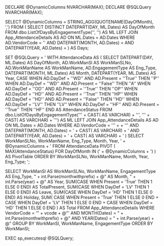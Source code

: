 DECLARE @DynamicColumns NVARCHAR(MAX);
DECLARE @SQLQuery NVARCHAR(MAX);

SELECT @DynamicColumns = STRING_AGG(QUOTENAME(DayOfMonth), ',')
FROM (
    SELECT DISTINCT DATEPART(DAY, ML.Dates) AS DayOfMonth
    FROM dbo.ListOfDaysByEngagementType('<monthwithprefix>', '<year>') AS ML
    LEFT JOIN App_AttendanceDetails AS AD ON ML.Dates = AD.Dates
    WHERE AD.VendorCode = '<vcode>'
        AND DATEPART(MONTH, AD.Dates) = <monthwithprefix>
        AND DATEPART(YEAR, AD.Dates) = <year>
) AS Days;

SET @SQLQuery = '
    WITH AttendanceData AS (
        SELECT
            DATEPART(DAY, ML.Dates) AS DayOfMonth,
            AD.WorkManSl AS WorkManSLNo,
            AD.WorkManName AS WorkManName,
            AD.EngagementType AS Eng_Type,
            DATEPART(MONTH, ML.Dates) AS Month,
            DATEPART(YEAR, ML.Dates) AS Year,
            CASE
                WHEN AD.DayDef = ''WD'' AND AD.Present = ''True'' THEN ''P''
                WHEN AD.DayDef = ''WD'' AND AD.Present = ''False'' THEN ''A''
                WHEN AD.DayDef = ''OD'' AND AD.Present = ''True'' THEN ''OP''
                WHEN AD.DayDef = ''HD'' AND AD.Present = ''True'' THEN ''HP''
                WHEN AD.DayDef = ''HD'' AND AD.Present = ''False'' THEN ''HD''
                WHEN AD.DayDef = ''LV'' THEN ''LV''
                WHEN AD.DayDef = ''HF'' AND AD.Present = ''True'' THEN ''HF''
            END AS AttendanceStatus
        FROM dbo.ListOfDaysByEngagementType(''' + CAST(<monthwithprefix> AS VARCHAR) + ''', ''' + CAST(<year> AS VARCHAR) + ''') AS ML
        LEFT JOIN App_AttendanceDetails AS AD ON ML.Dates = AD.Dates
        WHERE AD.VendorCode = ''' + <vcode> + '''
            AND DATEPART(MONTH, AD.Dates) = ' + CAST(<monthwithprefix> AS VARCHAR) + '
            AND DATEPART(YEAR, AD.Dates) = ' + CAST(<year> AS VARCHAR) + '
    )
    SELECT
        WorkManSLNo,
        WorkManName,
        Eng_Type,
        Month,
        Year,
        ' + @DynamicColumns + '
    FROM AttendanceData
    PIVOT (
        MAX(AttendanceStatus)
        FOR DayOfMonth IN (' + @DynamicColumns + ')
    ) AS PivotTable
    ORDER BY WorkManSLNo, WorkManName, Month, Year, Eng_Type;
';






SELECT
    WorkManSl AS WorkManSLNo,
    WorkManName,
    EngagementType AS Eng_Type,
    " + int.Parse(monthwithprefix) + @" AS Month,
    " + int.Parse(year) + @" AS Year,
    SUM(CASE WHEN Present = 'True' THEN 1 ELSE 0 END) AS TotalPresent,
    SUM(CASE WHEN DayDef = 'LV' THEN 1 ELSE 0 END) AS Leave,
    SUM(CASE WHEN DayDef = 'HD' THEN 1 ELSE 0 END) AS Holiday,
    SUM(
        CASE WHEN Present = 'True' THEN 1 ELSE 0 END +
        CASE WHEN DayDef = 'LV' THEN 1 ELSE 0 END +
        CASE WHEN DayDef = 'HD' THEN 1 ELSE 0 END
    ) AS Total
FROM App_AttendanceDetails
WHERE VendorCode = '" + vcode + @"'
    AND MONTH(Dates) = " + int.Parse(monthwithprefix) + @"
    AND YEAR(Dates) = " + int.Parse(year) + @"
GROUP BY WorkManSl, WorkManName, EngagementType
ORDER BY WorkManSl;

EXEC sp_executesql @SQLQuery;

